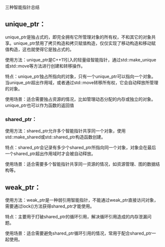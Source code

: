 三种智能指针总结

## unique_ptr：

unique_ptr是独占式的，即完全拥有它所管理对象的所有权，不和其它的对象共享。unique_ptr禁用了拷贝构造和拷贝赋值构造，仅仅实现了移动构造和移动赋值构造，这也就使得它是独占式的。

使用方法：unique_ptr是C++11引入的轻量级智能指针，通过std::make_unique或std::move等方法进行创建和转移操作。

特点：unique_ptr独占所指向的对象，只有一个unique_ptr可以指向一个对象。当unique_ptr超出作用域，或者通过std::move转移所有权，它会自动释放所管理的对象。

使用场景：适合需要独占资源的情况，比如管理动态分配的内存或独立的对象。unique_ptr也可以作为函数的返回值

### shared_ptr：

使用方法：shared_ptr允许多个智能指针共享同一个对象，使用std::make_shared或std::shared_ptr构造函数创建。

特点：shared_ptr会记录有多少个shared_ptr所指向同一个对象，对象会在最后一个shared_ptr超出作用域时才会被自动释放。

使用场景：适合需要多个智能指针共享同一资源的情况，如资源管理、图的数据结构等。

## weak_ptr：

使用方法：weak_ptr是一种弱引用智能指针，不能通过weak_ptr直接访问对象，需要通过lock()方法获得shared_ptr才能使用。

特点：主要用于打破shared_ptr的循环引用，解决循环引用造成的内存泄漏问题。

使用场景：适合需要避免shared_ptr循环引用的情况，常用于配合shared_ptr一起使用。
